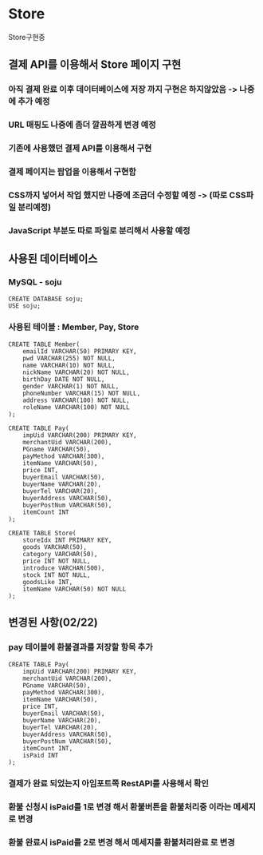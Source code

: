 # Store
Store구현중

## 결제 API를 이용해서 Store 페이지 구현
### 아직 결제 완료 이후 데이터베이스에 저장 까지 구현은 하지않았음 -> 나중에 추가 예정
### URL 매핑도 나중에 좀더 깔끔하게 변경 예정
### 기존에 사용했던 결제 API를 이용해서 구현
### 결제 페이지는 팝업을 이용해서 구현함
### CSS까지 넣어서 작업 했지만 나중에 조금더 수정할 예정 -> (따로 CSS파일 분리예정)
### JavaScript 부분도 따로 파일로 분리해서 사용할 예정

## 사용된 데이터베이스
### MySQL - soju

	CREATE DATABASE soju;
	USE soju;

### 사용된 테이블 : Member, Pay, Store
	
	CREATE TABLE Member(
		emailId VARCHAR(50) PRIMARY KEY,
		pwd VARCHAR(255) NOT NULL,
		name VARCHAR(10) NOT NULL,
		nickName VARCHAR(20) NOT NULL,
		birthDay DATE NOT NULL,
		gender VARCHAR(1) NOT NULL,
		phoneNumber VARCHAR(15) NOT NULL,
		address VARCHAR(100) NOT NULL,
		roleName VARCHAR(100) NOT NULL
	);
	
	CREATE TABLE Pay(
		impUid VARCHAR(200) PRIMARY KEY,
		merchantUid VARCHAR(200),
		PGname VARCHAR(50), 
		payMethod VARCHAR(300),
		itemName VARCHAR(50),
		price INT,
		buyerEmail VARCHAR(50),
		buyerName VARCHAR(20),
		buyerTel VARCHAR(20),
		buyerAddress VARCHAR(50),
		buyerPostNum VARCHAR(50),
		itemCount INT
	);
	
	CREATE TABLE Store(
		storeIdx INT PRIMARY KEY,
		goods VARCHAR(50),
		category VARCHAR(50),
		price INT NOT NULL,
		introduce VARCHAR(500),
		stock INT NOT NULL,
		goodsLike INT,
		itemName VARCHAR(50) NOT NULL
	);
	
## 변경된 사항(02/22)
### pay 테이블에 환불결과를 저장할 항목 추가
	CREATE TABLE Pay(
		impUid VARCHAR(200) PRIMARY KEY,
		merchantUid VARCHAR(200),
		PGname VARCHAR(50), 
		payMethod VARCHAR(300),
		itemName VARCHAR(50),
		price INT,
		buyerEmail VARCHAR(50),
		buyerName VARCHAR(20),
		buyerTel VARCHAR(20),
		buyerAddress VARCHAR(50),
		buyerPostNum VARCHAR(50),
		itemCount INT,
		isPaid INT
	);

### 결제가 완료 되었는지 아임포트쪽 RestAPI를 사용해서 확인
### 환불 신청시 isPaid를 1로 변경 해서 환불버튼을 환불처리중 이라는 메세지로 변경
### 환불 완료시 isPaid를 2로 변경 해서 메세지를 환불처리완료 로 변경
